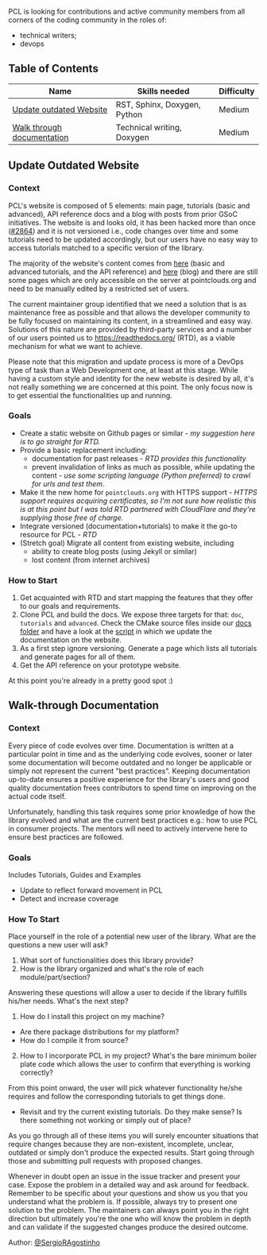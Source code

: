  PCL is looking for contributions and active community members from all corners of the coding community in the roles of:
* technical writers;
* devops

## Table of Contents
| Name | Skills needed | Difficulty |
|---|---|---| 
| [Update outdated Website](#update-outdated-website) | RST, Sphinx, Doxygen, Python | Medium |
| [Walk through documentation](#walk-through-documentation) | Technical writing, Doxygen | Medium |

## Update Outdated Website

### Context

PCL's website is composed of 5 elements: main page, tutorials (basic and advanced), API reference docs and a blog with posts from prior GSoC initiatives.  The website is and looks old, it has been hacked more than once ([#2864](https://github.com/PointCloudLibrary/pcl/issues/2864)) and it is not versioned i.e., code changes over time and some tutorials need to be updated accordingly, but our users have no easy way to access tutorials matched to a specific version of the library.

The majority of the website's content comes from [here](https://github.com/PointCloudLibrary/pcl/tree/master/doc) (basic and advanced tutorials, and the API reference) and [here](https://github.com/PointCloudLibrary/blog) (blog) and there are still some pages which are only accessible on the server at pointclouds.org and need to be manually edited by a restricted set of users.

The current maintainer group identified that we need a solution that is as maintenance free as possible and that allows the developer community to be fully focused on maintaining its content, in a streamlined and easy way. Solutions of this nature are provided by third-party services and a number of our users pointed us to https://readthedocs.org/ (RTD), as a viable mechanism for what we want to achieve.

Please note that this migration and update process is more of a DevOps type of task than a Web Development one, at least at this stage. While having a custom style and identity for the new website is desired by all, it's not really something we are concerned at this point. The only focus now is to get essential the functionalities up and running.

### Goals

* Create a static website on Github pages or similar - *my suggestion here is to go straight for RTD.*
* Provide a basic replacement including:
  * documentation for past releases - *RTD provides this functionality*
  * prevent invalidation of links as much as possible, while updating the content - *use some scripting language (Python preferred) to crawl for urls and test them*.
* Make it the new home for `pointclouds.org` with HTTPS support - *HTTPS support requires acquiring certificates, so I'm not sure how realistic this is at this point but I was told RTD partnered with CloudFlare and they're supplying those free of charge.*
* Integrate versioned (documentation+tutorials) to make it the go-to resource for PCL - *RTD*
* (Stretch goal) Migrate all content from existing website, including 
  * ability to create blog posts (using Jekyll or similar)
  * lost content (from internet archives)

### How to Start

1. Get acquainted with RTD and start mapping the features that they offer to our goals and requirements.
2. Clone PCL and build the docs. We expose three targets for that: `doc`, `tutorials` and `advanced`. Check the CMake source files inside our [docs folder](https://github.com/PointCloudLibrary/pcl/tree/master/doc) and have a look at the [script](https://github.com/PointCloudLibrary/pcl/blob/master/.ci/azure-pipelines/documentation.yml) in which we update the documentation on the website.
3. As a first step ignore versioning. Generate a page which lists all tutorials and generate pages for all of them.
4. Get the API reference on your prototype website.

At this point you're already in a pretty good spot :)

## Walk-through Documentation

### Context

Every piece of code evolves over time. Documentation is written at a particular point in time and as the underlying code evolves, sooner or later some documentation will become outdated and no longer be applicable or simply not represent the current "best practices". Keeping documentation up-to-date ensures a positive experience for the library's users and good quality documentation frees contributors to spend time on improving on the actual code itself. 

Unfortunately, handling this task requires some prior knowledge of how the library evolved and what are the current best practices e.g.: how to use PCL in consumer projects. The mentors will need to actively intervene here to ensure best practices are followed.

### Goals
Includes Tutorials, Guides and Examples
  * Update to reflect forward movement in PCL
  * Detect and increase coverage

### How To Start

Place yourself in the role of a potential new user of the library. What are the questions a new user will ask?

1. What sort of functionalities does this library provide?
2. How is the library organized and what's the role of each module/part/section?

Answering these questions will allow a user to decide if the library fulfills his/her needs. What's the next step?

1. How do I install this project on my machine?
  - Are there package distributions for my platform?
  - How do I compile it from source?
2. How to I incorporate PCL in my project? What's the bare minimum boiler plate code which allows the user to confirm that everything is working correctly?

From this point onward, the user will pick whatever functionality he/she requires and follow the corresponding tutorials to get things done.

* Revisit and try the current existing tutorials. Do they make sense? Is there something not working or simply out of place?

As you go through all of these items you will surely encounter situations that require changes because they are non-existent, incomplete, unclear, outdated or simply don't produce the expected results. Start going through those and submitting pull requests with proposed changes.

Whenever in doubt open an issue in the issue tracker and present your case. Expose the problem in a detailed way and ask around for feedback. Remember to be specific about your questions and show us you that you understand what the problem is. If possible, always try to present one solution to the problem. The maintainers can always point you in the right direction but ultimately you're the one who will know the problem in depth and can validate if the suggested changes produce the desired outcome.

Author: [@SergioRAgostinho](https://github.com/SergioRAgostinho)